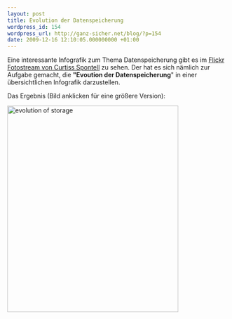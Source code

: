 ```yaml
---
layout: post
title: Evolution der Datenspeicherung
wordpress_id: 154
wordpress_url: http://ganz-sicher.net/blog/?p=154
date: 2009-12-16 12:10:05.000000000 +01:00
---
```

Eine interessante Infografik zum Thema Datenspeicherung gibt es im <a href="http://www.flickr.com/photos/7979419@N02/" target="_blank">Flickr Fotostream von Curtiss Spontell</a> zu sehen. Der hat es sich nämlich zur Aufgabe gemacht, die <strong>"Evoution der Datenspeicherung</strong>" in einer übersichtlichen Infografik darzustellen.

Das Ergebnis (Bild anklicken für eine größere Version):

<a href="http://www.flickr.com/photos/7979419@N02/4168425890/sizes/l/" target="_blank"><img class="borderimg" title="evolution of storage" src="/wp-content/uploads/evolution-of-storage.jpg" alt="evolution of storage" width="390" height="470" /></a>
